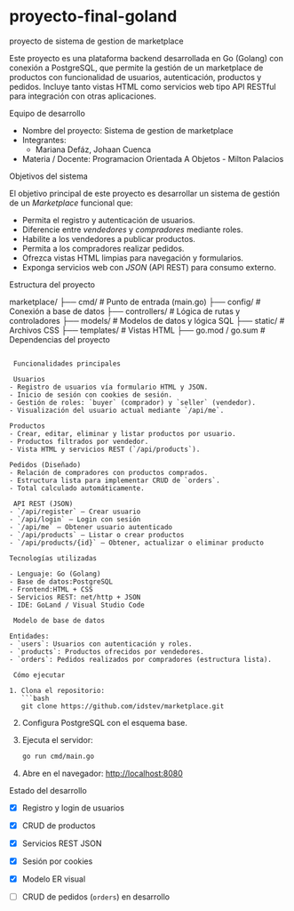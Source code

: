 # proyecto-final-goland
proyecto de sistema de gestion de marketplace

Este proyecto es una plataforma backend desarrollada en Go (Golang) con conexión a PostgreSQL, que permite la gestión de un marketplace de productos con funcionalidad de usuarios, autenticación, productos y pedidos. Incluye tanto vistas HTML como servicios web tipo API RESTful para integración con otras aplicaciones.

Equipo de desarrollo

- Nombre del proyecto: Sistema de gestion de marketplace
- Integrantes:
  - Mariana Defáz, Johaan Cuenca
- Materia / Docente: Programacion Orientada A Objetos - Milton Palacios
  
Objetivos del sistema

El objetivo principal de este proyecto es desarrollar un sistema de gestión de un *Marketplace* funcional que:

- Permita el registro y autenticación de usuarios.
- Diferencie entre *vendedores* y *compradores* mediante roles.
- Habilite a los vendedores a publicar productos.
- Permita a los compradores realizar pedidos.
- Ofrezca vistas HTML limpias para navegación y formularios.
- Exponga servicios web con *JSON* (API REST) para consumo externo.

 Estructura del proyecto

marketplace/
├── cmd/                # Punto de entrada (main.go)
├── config/             # Conexión a base de datos
├── controllers/        # Lógica de rutas y controladores
├── models/             # Modelos de datos y lógica SQL
├── static/             # Archivos CSS
├── templates/          # Vistas HTML
├── go.mod / go.sum     # Dependencias del proyecto
```

 Funcionalidades principales

 Usuarios
- Registro de usuarios vía formulario HTML y JSON.
- Inicio de sesión con cookies de sesión.
- Gestión de roles: `buyer` (comprador) y `seller` (vendedor).
- Visualización del usuario actual mediante `/api/me`.

Productos
- Crear, editar, eliminar y listar productos por usuario.
- Productos filtrados por vendedor.
- Vista HTML y servicios REST (`/api/products`).

Pedidos (Diseñado)
- Relación de compradores con productos comprados.
- Estructura lista para implementar CRUD de `orders`.
- Total calculado automáticamente.

 API REST (JSON)
- `/api/register` – Crear usuario
- `/api/login` – Login con sesión
- `/api/me` – Obtener usuario autenticado
- `/api/products` – Listar o crear productos
- `/api/products/{id}` – Obtener, actualizar o eliminar producto

Tecnologías utilizadas

- Lenguaje: Go (Golang)
- Base de datos:PostgreSQL
- Frontend:HTML + CSS
- Servicios REST: net/http + JSON
- IDE: GoLand / Visual Studio Code

 Modelo de base de datos

Entidades:
- `users`: Usuarios con autenticación y roles.
- `products`: Productos ofrecidos por vendedores.
- `orders`: Pedidos realizados por compradores (estructura lista).

 Cómo ejecutar

1. Clona el repositorio:
   ```bash
   git clone https://github.com/idstev/marketplace.git
   ```

2. Configura PostgreSQL con el esquema base.

3. Ejecuta el servidor:
   ```bash
   go run cmd/main.go
   ```

4. Abre en el navegador: [http://localhost:8080](http://localhost:8080)
   
 Estado del desarrollo

- [x] Registro y login de usuarios
- [x] CRUD de productos
- [x] Servicios REST JSON
- [x] Sesión por cookies
- [x] Modelo ER visual
- [ ] CRUD de pedidos (`orders`) en desarrollo


